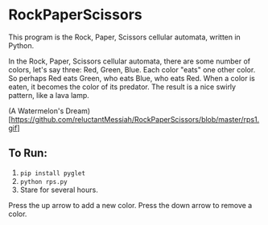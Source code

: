 # RockPaperScissors
This program is the Rock, Paper, Scissors cellular automata, written in Python.

In the Rock, Paper, Scissors cellular automata, there are some number of colors, let's say three: Red, Green, Blue. Each color "eats" one other color. So perhaps Red eats Green, who eats Blue, who eats Red. When a color is eaten, it becomes the color of its predator. The result is a nice swirly pattern, like a lava lamp.

(A Watermelon's Dream)[https://github.com/reluctantMessiah/RockPaperScissors/blob/master/rps1.gif]

## To Run:
1. `pip install pyglet`
2. `python rps.py`
3. Stare for several hours.

Press the up arrow to add a new color.
Press the down arrow to remove a color.
